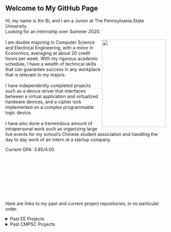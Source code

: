 

## Welcome to My GitHub Page

<link rel="stylesheet" type="text/css" href="/css/main.css">
Hi, my name is Xin Bi, and I am a Junior at The Pennsylvania State University.<br/>Looking for an internship over Summer 2020.<br/><br/><img align="right"  width="200" height="275" src="https://xinbi99.github.io/headshot.png">
I am double majoring in Computer Science and Electrical Engineering, with a minor in Economics, averaging at about 20 credit hours per week. With my rigorous academic schedule, I have a wealth of technical skills that can guarantee success in any workplace that is relevant to my majors. <br/><br/>
I have independently completed projects such as a device driver that interfaces between a virtual application and virtualized hardware devices, and a cipher lock implemented on a complex programmable logic device. <br/><br/>
I have also done a tremendous amount of intrapersonal work such as organizing large live events for my school’s Chinese student association and handling the day to day work of an intern at a startup company.

Current GPA: 3.85/4.00 
<br/>
<br/>
<br/>
<br/>
<br/>
<br/>
<br/>
<br/>
<br/>
<br/>
Here are links to my past and current project repositories, in no particular order.


<details>
<summary>Past EE Projects</summary>
<br>
<a href="https://github.com/xinbi99/EE-microcotroller-project">
-Cipher lock implemented on microcontroller and LCD module with C</a>  
<br>
<a href="https://github.com/xinbi99/five-stage-pipelined-CPU">
-Five Stage Pipelined CPU implemented on a simulated FPGA</a>  
<br>
<a href="https://github.com/xinbi99/Finite-state-machine-on-FPGA">
-Finite State machine on a FPGA with LED lights indicating current state</a>  
<br>
<a href="https://github.com/xinbi99/cipher-lock-on-NImyDAQ">
-Cipher lock implemented on breadboard Labview and myDAQ</a>  
<br>
<a href="https://github.com/xinbi99/cipher-lock-on-CPLD">
-Cipher lock implemented on CPLD</a>  
</details>


<details>
<summary>Past CMPSC Projects</summary>
<br>
<a href="https://github.com/xinbi99/C-programming-basics">
-C programming basics practice</a>
<br>
<a href="https://github.com/xinbi99/Plagiarism-Detection-program">
-Plagiarism detection in JAVA</a>
<br>
<a href="https://github.com/xinbi99/mock-contacts-app-through-javafx">
-Mock Contacts APP with JavaFX</a>
</details>
